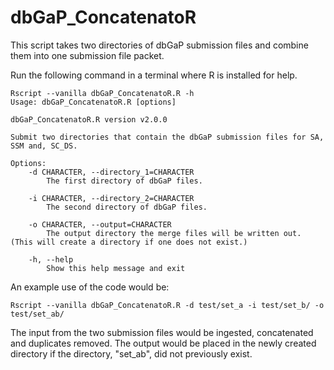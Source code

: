 # dbGaP_ConcatenatoR
This script takes two directories of dbGaP submission files and combine them into one submission file packet.

Run the following command in a terminal where R is installed for help.

```
Rscript --vanilla dbGaP_ConcatenatoR.R -h
Usage: dbGaP_ConcatenatoR.R [options]

dbGaP_ConcatenatoR.R version v2.0.0

Submit two directories that contain the dbGaP submission files for SA, SSM and, SC_DS.

Options:
	-d CHARACTER, --directory_1=CHARACTER
		The first directory of dbGaP files.

	-i CHARACTER, --directory_2=CHARACTER
		The second directory of dbGaP files.

	-o CHARACTER, --output=CHARACTER
		The output directory the merge files will be written out. (This will create a directory if one does not exist.)

	-h, --help
		Show this help message and exit
```

An example use of the code would be:

```
Rscript --vanilla dbGaP_ConcatenatoR.R -d test/set_a -i test/set_b/ -o test/set_ab/
```

The input from the two submission files would be ingested, concatenated and duplicates removed. The output would be placed in the newly created directory if the directory, "set_ab", did not previously exist.
